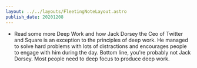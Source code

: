 ```yaml
---
layout: ../../layouts/FleetingNoteLayout.astro
publish_date: 20201208
---
```


- Read some more Deep Work and how Jack Dorsey the Ceo of Twitter and Square is an exception to the principles of deep work. He managed to solve hard problems with lots of distractions and encourages people to engage with him during the day. Bottom line, you're probably not Jack Dorsey. Most people need to deep focus to produce deep work.

